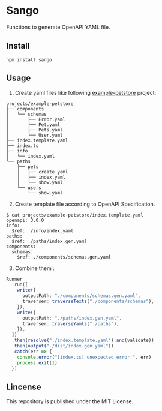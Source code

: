 # Sango

Functions to generate OpenAPI YAML file.

## Install

```
npm install sango
```

## Usage

1) Create yaml files like following [example-petstore](./projects/example-petstore/index.ts) project:

```
projects/example-petstore
├── components
│   └── schemas
│       ├── Error.yaml
│       ├── Pet.yaml
│       ├── Pets.yaml
│       └── User.yaml
├── index.template.yaml
├── index.ts
├── info
│   └── index.yaml
└── paths
    ├── pets
    │   ├── create.yaml
    │   ├── index.yaml
    │   └── show.yaml
    └── users
        └── show.yaml
```

2) Create template file according to OpenAPI Specification.

```
$ cat projects/example-petstore/index.template.yaml
openapi: 3.0.0
info:
  $ref: ./info/index.yaml
paths:
  $ref: ./paths/index.gen.yaml
components:
  schemas:
    $ref: ./components/schemas.gen.yaml
```

3) Combine them :

```ts
Runner
  .run([
    write({
      outputPath: "./components/schemas.gen.yaml",
      traverser: traverseTexts("./components/schemas"),
    }),
    write({
      outputPath: "./paths/index.gen.yaml",
      traverser: traverseYamls("./paths"),
    }),
  ])
  .then(resolve("./index.template.yaml").and(validate))
  .then(output("./dist/index.gen.yaml"))
  .catch(err => {
    console.error("[index.ts] unexpected error:", err)
    process.exit(1)
  })
```

## Lincense

This repository is published under the MIT License.
